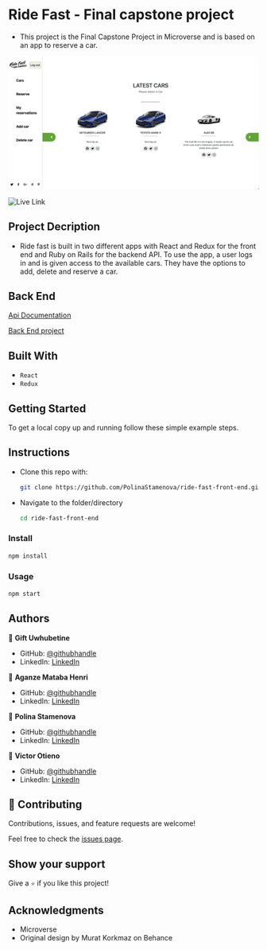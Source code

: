 # Ride Fast - Final capstone project

- This project is the Final Capstone Project in Microverse and is based on an app to reserve a car.

![Screenshot](src/screenshot.png)

![Live Link](https://ride-fast-app.netlify.app/)

## Project Decription

- Ride fast is built in two different apps with React and Redux for the front end and Ruby on Rails for the backend API. To use the app, a user logs in and is given access to the available cars. They have the options to add, delete and reserve a car.

## Back End

[Api Documentation](https://ridefast.herokuapp.com/api-docs/index.html)

[Back End project](https://github.com/PolinaStamenova/ride-fast-back-end)

## Built With

- `React`
- `Redux`

## Getting Started

To get a local copy up and running follow these simple example steps.

## Instructions

* Clone this repo with:

    ```bash
    git clone https://github.com/PolinaStamenova/ride-fast-front-end.git
    ```

* Navigate to the folder/directory

    ```bash
    cd ride-fast-front-end
    ```

### Install

```sh
npm install
```

### Usage

```sh
npm start
```

## Authors

👤 **Gift Uwhubetine**

- GitHub: [@githubhandle](https://github.com/Ghiftee)
- LinkedIn: [LinkedIn](https://linkedin.com/in/giftuwhubetine)

👤 **Aganze Mataba Henri**

- GitHub: [@githubhandle](https://github.com/hiromataba)
- LinkedIn: [LinkedIn](https://www.linkedin.com/in/hiro-mataba-1bb910209/)

👤 **Polina Stamenova**

- GitHub: [@githubhandle](https://github.com/PolinaStamenova)
- LinkedIn: [LinkedIn](https://www.linkedin.com/in/polina-stamenova-a60766112/)

👤 **Victor Otieno**

- GitHub: [@githubhandle](https://github.com/vikitaotiz)
- LinkedIn: [LinkedIn](https://www.linkedin.com/in/victor-otieno-oluoch/)

## 🤝 Contributing

Contributions, issues, and feature requests are welcome!

Feel free to check the [issues page](https://github.com/PolinaStamenova/ride-fast-front-end/issues).

## Show your support

Give a `⭐️` if you like this project!

## Acknowledgments

- Microverse
- Original design by Murat Korkmaz on Behance

